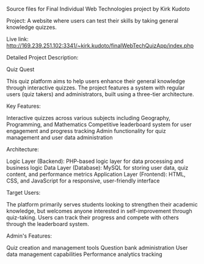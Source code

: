 Source files for Final Individual Web Technologies project by Kirk Kudoto

Project: A website where users can test their skills by taking general knowledge quizzes.

Live link: http://169.239.251.102:3341/~kirk.kudoto/finalWebTechQuizApp/index.php


Detailed Project Description: 

Quiz Quest 

This quiz platform aims to help users enhance their general knowledge through interactive quizzes. The project features a system with regular users (quiz takers) and administrators, built using a three-tier architecture.

Key Features: 

Interactive quizzes across various subjects including Geography, Programming, and Mathematics
Competitive leaderboard system for user engagement and progress tracking
Admin functionality for quiz management and user data administration

Architecture: 

Logic Layer (Backend): PHP-based logic layer for data processing and business logic
Data Layer (Database): MySQL for storing user data, quiz content, and performance metrics
Application Layer (Frontend): HTML, CSS, and JavaScript for a responsive, user-friendly interface

Target Users: 

The platform primarily serves students looking to strengthen their academic knowledge, but welcomes anyone interested in self-improvement through quiz-taking. Users can track their progress and compete with others through the leaderboard system.


Admin's Features: 

Quiz creation and management tools
Question bank administration
User data management capabilities
Performance analytics tracking
